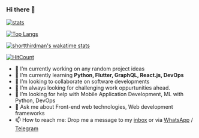 ### Hi there 👋

[![stats](https://github-readme-stats.vercel.app/api?username=shortthirdman&show_icons=true&count_private=true&theme=react&include_all_commits=true)](https://github.com/shortthirdman/)

[![Top Langs](https://github-readme-stats.vercel.app/api/top-langs/?username=shortthirdman&langs_count=10&theme=react)](https://github.com/shortthirdman)

[![shortthirdman's wakatime stats](https://github-readme-stats.vercel.app/api/wakatime?username=shortthirdman&theme=react)](https://github.com/shortthirdman)

[![HitCount](http://hits.dwyl.com/shortthirdman/shortthirdman.svg)](http://hits.dwyl.com/shortthirdman/shortthirdman)

<!--
**shortthirdman/shortthirdman** is a ✨ _special_ ✨ repository because its `README.md` (this file) appears on your GitHub profile.

Here are some ideas to get you started:

- 🔭 I’m currently working on ...
- 🌱 I’m currently learning ...
- 👯 I’m looking to collaborate on ...
- 🤔 I’m looking for help with ...
- 💬 Ask me about ...
- 📫 How to reach me: ...
- 😄 Pronouns: ...
- ⚡ Fun fact: ...
-->

- 🔭 I’m currently working on any random project ideas
- 🌱 I’m currently learning **Python, Flutter, GraphQL, React.js, DevOps**
- 👯 I’m looking to collaborate on software developments 
- 🌋 I’m always looking for challenging work oppurtunities ahead.
- 🤔 I’m looking for help with Mobile Application Development, ML with Python, DevOps
- 💬 Ask me about Front-end web technologies, Web development frameworks
- 📫 How to reach me: Drop me a message to my <a href="mailto:swetank.mohanty@outlook.com">inbox</a> or via <a href="https://wa.me/919007636266&text=" target="_blank" rel="noopener noreferrer">WhatsApp</a> / <a href="https://t.me/shortthirdman" target="_blank" rel="noopener noreferrer">Telegram</a>
